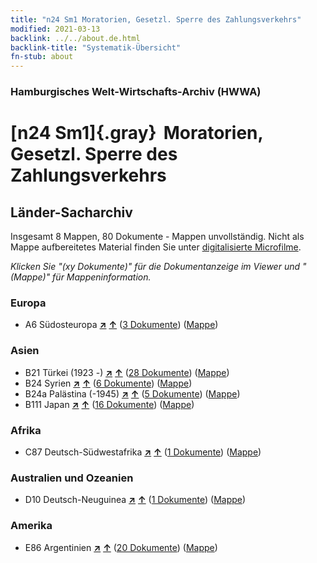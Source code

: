 ```yaml
---
title: "n24 Sm1 Moratorien, Gesetzl. Sperre des Zahlungsverkehrs"
modified: 2021-03-13
backlink: ../../about.de.html
backlink-title: "Systematik-Übersicht"
fn-stub: about
---
```


### Hamburgisches Welt-Wirtschafts-Archiv (HWWA)

# [n24 Sm1]{.gray}&#8201; Moratorien, Gesetzl. Sperre des Zahlungsverkehrs&#160; 







## Länder-Sacharchiv




Insgesamt 8 Mappen, 80 Dokumente - Mappen unvollständig.
Nicht als Mappe aufbereitetes Material finden Sie unter [digitalisierte Microfilme](/film/h1_sh.de.html).

_Klicken Sie "(xy Dokumente)" für die Dokumentanzeige im Viewer und "(Mappe)" für Mappeninformation._




### Europa

- A6 Südosteuropa [**&nearr;**](../../../geo/i/140900/about.de.html "Südosteuropa (alle Mappen)") [**&uarr;**](../../../geo/about.de.html#A6 "Ländersystematik") (<a href="https://pm20.zbw.eu/iiifview/folder/sh/140900,145340" title="über: Südosteuropa : Moratorien, Gesetzl. Sperre des Zahlungsverkehrs" target="_blank">3 Dokumente</a>) ([Mappe](../../../../folder/sh/1409xx/140900/1453xx/145340/about.de.html))

### Asien

- B21 Türkei (1923 -) [**&nearr;**](../../../geo/i/141111/about.de.html "Türkei (1923 -) (alle Mappen)") [**&uarr;**](../../../geo/about.de.html#B21 "Ländersystematik") (<a href="https://pm20.zbw.eu/iiifview/folder/sh/141111,145340" title="über: Türkei (1923 -) : Moratorien, Gesetzl. Sperre des Zahlungsverkehrs" target="_blank">28 Dokumente</a>) ([Mappe](../../../../folder/sh/1411xx/141111/1453xx/145340/about.de.html))
- B24 Syrien [**&nearr;**](../../../geo/i/141114/about.de.html "Syrien (alle Mappen)") [**&uarr;**](../../../geo/about.de.html#B24 "Ländersystematik") (<a href="https://pm20.zbw.eu/iiifview/folder/sh/141114,145340" title="über: Syrien : Moratorien, Gesetzl. Sperre des Zahlungsverkehrs" target="_blank">6 Dokumente</a>) ([Mappe](../../../../folder/sh/1411xx/141114/1453xx/145340/about.de.html))
- B24a Palästina (-1945) [**&nearr;**](../../../geo/i/141115/about.de.html "Palästina (-1945) (alle Mappen)") [**&uarr;**](../../../geo/about.de.html#B24a "Ländersystematik") (<a href="https://pm20.zbw.eu/iiifview/folder/sh/141115,145340" title="über: Palästina (-1945) : Moratorien, Gesetzl. Sperre des Zahlungsverkehrs" target="_blank">5 Dokumente</a>) ([Mappe](../../../../folder/sh/1411xx/141115/1453xx/145340/about.de.html))
- B111 Japan [**&nearr;**](../../../geo/i/141272/about.de.html "Japan (alle Mappen)") [**&uarr;**](../../../geo/about.de.html#B111 "Ländersystematik") (<a href="https://pm20.zbw.eu/iiifview/folder/sh/141272,145340" title="über: Japan : Moratorien, Gesetzl. Sperre des Zahlungsverkehrs" target="_blank">16 Dokumente</a>) ([Mappe](../../../../folder/sh/1412xx/141272/1453xx/145340/about.de.html))

### Afrika

- C87 Deutsch-Südwestafrika [**&nearr;**](../../../geo/i/141450/about.de.html "Deutsch-Südwestafrika (alle Mappen)") [**&uarr;**](../../../geo/about.de.html#C87 "Ländersystematik") (<a href="https://pm20.zbw.eu/iiifview/folder/sh/141450,145340" title="über: Deutsch-Südwestafrika : Moratorien, Gesetzl. Sperre des Zahlungsverkehrs" target="_blank">1 Dokumente</a>) ([Mappe](../../../../folder/sh/1414xx/141450/1453xx/145340/about.de.html))

### Australien und Ozeanien

- D10 Deutsch-Neuguinea [**&nearr;**](../../../geo/i/141601/about.de.html "Deutsch-Neuguinea (alle Mappen)") [**&uarr;**](../../../geo/about.de.html#D10 "Ländersystematik") (<a href="https://pm20.zbw.eu/iiifview/folder/sh/141601,145340" title="über: Deutsch-Neuguinea : Moratorien, Gesetzl. Sperre des Zahlungsverkehrs" target="_blank">1 Dokumente</a>) ([Mappe](../../../../folder/sh/1416xx/141601/1453xx/145340/about.de.html))

### Amerika

- E86 Argentinien [**&nearr;**](../../../geo/i/141692/about.de.html "Argentinien (alle Mappen)") [**&uarr;**](../../../geo/about.de.html#E86 "Ländersystematik") (<a href="https://pm20.zbw.eu/iiifview/folder/sh/141692,145340" title="über: Argentinien : Moratorien, Gesetzl. Sperre des Zahlungsverkehrs" target="_blank">20 Dokumente</a>) ([Mappe](../../../../folder/sh/1416xx/141692/1453xx/145340/about.de.html))








